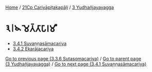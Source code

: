 
[Home](/) / [21Cp Cariyāpiṭakapāḷi](...md) / [3 Yudhañjayavagga](../21Cp/3.md)

# 𑁩𑁇𑁪 𑀫𑁂𑀢𑁆𑀢𑀸𑀧𑀸𑀭𑀫𑀻

* [3.4.1 Suvaṇṇasāmacariya](3.4/3.4.1.md)
* [3.4.2 Ekarājacariya](3.4/3.4.2.md)

[Go to previous page (3.3.6 Sutasomacariya)](3.3/3.3.6.md) / [Go to parent page (3 Yudhañjayavagga)](../21Cp/3.md) / [Go to next page (3.4.1 Suvaṇṇasāmacariya)](3.4/3.4.1.md)


